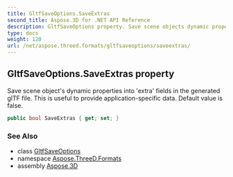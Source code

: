 ```yaml
---
title: GltfSaveOptions.SaveExtras
second_title: Aspose.3D for .NET API Reference
description: GltfSaveOptions property. Save scene objects dynamic properties into extra fields in the generated glTF file. This is useful to provide applicationspecific data. Default value is false
type: docs
weight: 120
url: /net/aspose.threed.formats/gltfsaveoptions/saveextras/
---
```

## GltfSaveOptions.SaveExtras property

Save scene object's dynamic properties into 'extra' fields in the generated glTF file. This is useful to provide application-specific data. Default value is false.

```csharp
public bool SaveExtras { get; set; }
```

### See Also

* class [GltfSaveOptions](../)
* namespace [Aspose.ThreeD.Formats](../../../aspose.threed.formats/)
* assembly [Aspose.3D](../../../)


